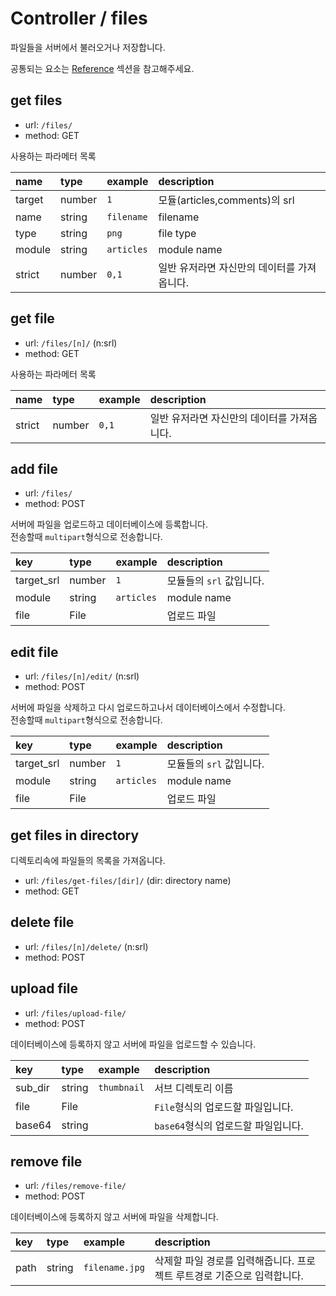 # Controller / files

파일들을 서버에서 불러오거나 저장합니다.

공통되는 요소는 [Reference](https://github.com/redgoose-dev/goose-api/tree/master/controller#reference) 섹션을 참고해주세요.


## get files

- url: `/files/`
- method: GET

사용하는 파라메터 목록

| name   | type   | example    | description                |
|:-------|:-------|:-----------|:---------------------------|
| target | number | `1`        | 모듈(articles,comments)의 srl |
| name   | string | `filename` | filename                   |
| type   | string | `png`      | file type                  |
| module | string | `articles` | module name                |
| strict | number | `0,1`      | 일반 유저라면 자신만의 데이터를 가져옵니다.   |


## get file

- url: `/files/[n]/` (n:srl)
- method: GET

사용하는 파라메터 목록

| name   | type   | example | description              |
|:-------|:-------|:--------|:-------------------------|
| strict | number | `0,1`   | 일반 유저라면 자신만의 데이터를 가져옵니다. |


## add file

- url: `/files/`
- method: POST

서버에 파일을 업로드하고 데이터베이스에 등록합니다.  
전송할때 `multipart`형식으로 전송합니다.

| key        | type   | example    | description      |
|:-----------|:-------|:-----------|:-----------------|
| target_srl | number | `1`        | 모듈들의 `srl` 값입니다. |
| module     | string | `articles` | module name      |
| file       | File   |            | 업로드 파일           |


## edit file

- url: `/files/[n]/edit/` (n:srl)
- method: POST

서버에 파일을 삭제하고 다시 업로드하고나서 데이터베이스에서 수정합니다.  
전송할때 `multipart`형식으로 전송합니다.

| key        | type   | example    | description      |
|:-----------|:-------|:-----------|:-----------------|
| target_srl | number | `1`        | 모듈들의 `srl` 값입니다. |
| module     | string | `articles` | module name      |
| file       | File   |            | 업로드 파일           |


## get files in directory

디렉토리속에 파일들의 목록을 가져옵니다.

- url: `/files/get-files/[dir]/` (dir: directory name)
- method: GET


## delete file

- url: `/files/[n]/delete/` (n:srl)
- method: POST


## upload file

- url: `/files/upload-file/`
- method: POST

데이터베이스에 등록하지 않고 서버에 파일을 업로드할 수 있습니다.

| key     | type   | example     | description             |
|:--------|:-------|:------------|:------------------------|
| sub_dir | string | `thumbnail` | 서브 디렉토리 이름              |
| file    | File   |             | `File`형식의 업로드할 파일입니다.   |
| base64  | string |             | `base64`형식의 업로드할 파일입니다. |


## remove file

- url: `/files/remove-file/`
- method: POST

데이터베이스에 등록하지 않고 서버에 파일을 삭제합니다.

| key  | type   | example        | description                              |
|:-----|:-------|:---------------|:-----------------------------------------|
| path | string | `filename.jpg` | 삭제할 파일 경로를 입력해줍니다. 프로젝트 루트경로 기준으로 입력합니다. |
